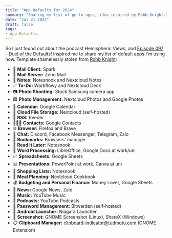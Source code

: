 ```yaml
---
title: "App Defaults for 2024"
summary: "Sharing my list of go-to apps, idea inspired by Robb Knight."
date: "Jul 21 2024"
draft: false
tags:
- App Defaults
---
```


So I just found out about the podcast Hemispheric Views, and [Episode 097 - Duel of the Defaults!](https://listen.hemisphericviews.com/097) inspired me to share my list of default apps I'm using now. Template shamelessly stolen from [Robb Knight](https://rknight.me/blog/app-defaults/):

- 📨 __Mail Client:__ Spark
- 📮 __Mail Server:__ Zoho Mail
- 📝 __Notes:__ Notesnook and Nextcloud Notes
- ✅ __To-Do:__ Workflowy and Nextcloud Deck
- 📷 __Photo Shooting:__ Stock Samsung camera app
- 🟦 __Photo Management:__ Nextcloud Photos and Google Photos
- 📆 __Calendar:__ Google Calendar
- 📁 __Cloud File Storage:__ Nextcloud (self-hosted)
- 📖 __RSS:__ Reeder
- 🙍🏻‍♂️ __Contacts:__ Google Contacts
- 🌐 __Browser:__ Firefox and Brave
- 💬 __Chat:__ Discord, Facebook Messenger, Telegram, Zalo
- 🔖 __Bookmarks:__ Browsers' manager
- 📑 __Read It Later:__ Notesnook
- 📜 __Word Processing:__ LibreOffice, Google Docs at work/uni
- 📈 __Spreadsheets:__ Google Sheets
- 📊 __Presentations:__ PowerPoint at work, Canva at uni
- 🛒 __Shopping Lists:__ Notesnook
- 🍴 __Meal Planning:__ Nextcloud Cookbook
- 💰 __Budgeting and Personal Finance:__ Money Lover, Google Sheets
- 📰 __News:__ Google News, Zalo
- 🎵 __Music:__ YouTube Music
- 🎤 __Podcasts:__ YouTube Podcasts
- 🔐 __Password Management:__ Bitwarden (self-hosted)
- 📱 __Android Launcher:__ Niagara Launcher
- 🌌 __Screenshot:__ GNOME Screenshot (Linux), ShareX (Windows)
- 📋 __Clipboard Manager:__ clipboard-indicator@tudmotu.com (GNOME Extension)
